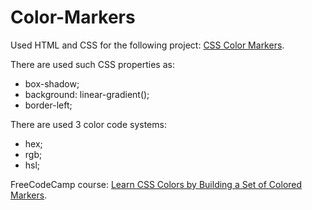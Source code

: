 # Color-Markers

Used HTML and CSS for the following project: <a href="https://marinaivantsova.github.io/Color-Markers/">CSS Color Markers</a>.

There are used such CSS properties as:

- box-shadow;
- background: linear-gradient();
- border-left;

There are used 3 color code systems:

- hex;
- rgb;
- hsl;

FreeCodeCamp course: <a href="https://www.freecodecamp.org/learn/2022/responsive-web-design/#learn-css-colors-by-building-a-set-of-colored-markers">Learn CSS Colors by Building a Set of Colored Markers</a>.

